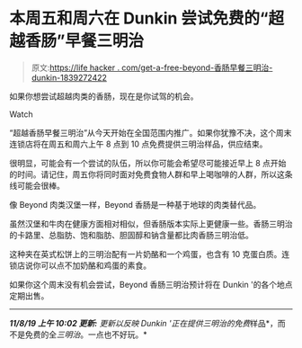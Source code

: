# 本周五和周六在 Dunkin 尝试免费的“超越香肠”早餐三明治

> 原文:[https://life hacker . com/get-a-free-beyond-香肠早餐三明治-dunkin-1839272422](https://lifehacker.com/get-a-free-beyond-sausage-breakfast-sandwich-at-dunkin-1839272422)

如果你想尝试超越肉类的香肠，现在是你试驾的机会。

Watch

“超越香肠早餐三明治”从今天开始在全国范围内推广。如果你犹豫不决，这个周末连锁店将在周五和周六上午 8 点到 10 点免费提供三明治样品，供应结束。

很明显，可能会有一个尝试的队伍，所以你可能会希望尽可能接近早上 8 点开始的时间。请记住，周五你将同时面对免费食物人群和早上喝咖啡的人群，所以这条线可能会很棒。

像 Beyond 肉类汉堡一样，Beyond 香肠是一种基于地球的肉类替代品。

虽然汉堡和牛肉在健康方面相对相似，但香肠版本实际上更健康一些。香肠三明治的卡路里、总脂肪、饱和脂肪、胆固醇和钠含量都比肉香肠三明治低。

这种夹在英式松饼上的三明治配有一片奶酪和一个鸡蛋，也含有 10 克蛋白质。连锁店说你可以点不加奶酪和鸡蛋的素食。

如果你这个周末没有机会尝试，Beyond 香肠三明治预计将在 Dunkin '的各个地点定期出售。

* * *

***11/8/19 上午 10:02 更新:** 更新以反映 Dunkin '正在提供三明治的免费*样品*，而不是免费的全*三明治*。一点也不好玩。*